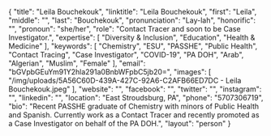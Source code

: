 {
  "title": "Leila Bouchekouk",
  "linktitle": "Leila Bouchekouk",
  "first": "Leila",
  "middle": "",
  "last": "Bouchekouk",
  "pronunciation": "Lay-lah",
  "honorific": "",
  "pronoun": "she/her",
  "role": "Contact Tracer and soon to be Case Investigator.",
  "expertise": [
    "Diversity & Inclusion",
    "Education",
    "Health & Medicine"
  ],
  "keywords": [
    "Chemistry",
    "ESU",
    "PASSHE",
    "Public Health",
    "Contact Tracing",
    "Case Investigator",
    "COVID-19",
    "PA DOH",
    "Arab",
    "Algerian",
    "Muslim",
    "Female"
  ],
  "email": "bGVpbGEuYm91Y2hla291a0BnbWFpbC5jb20=",
  "images": [
    "/img/uploads/5A56C60D-439A-427C-92A6-C2AFB66ED7DC - Leila Bouchekouk.jpeg"
  ],
  "website": "",
  "facebook": "",
  "twitter": "",
  "instagram": "",
  "linkedin": "",
  "location": "East Stroudsburg, PA",
  "phone": "5707306719",
  "bio": "Recent PASSHE graduate of Chemistry with minors of Public Health and Spanish. Currently work as a Contact Tracer and recently promoted as a Case Investigator on behalf of the PA DOH.",
  "layout": "person"
}
